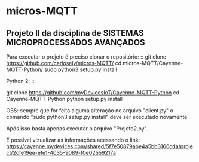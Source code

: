 # micros-MQTT

## Projeto II da disciplina de SISTEMAS MICROPROCESSADOS AVANÇADOS


Para executar o projeto é preciso clonar o repositório:
::
git clone https://github.com/carlosely/micros-MQTT/
cd micros-MQTT/Cayenne-MQTT-Python/
sudo python3 setup.py install


Python 2:
::

  git clone https://github.com/myDevicesIoT/Cayenne-MQTT-Python
  cd Cayenne-MQTT-Python
  python setup.py install



OBS: sempre que for feita alguma alteração no arquivo "client.py" o comando "sudo python3 setup.py install" deve ser executado novamente

Após isso basta apenas executar o arquivo "Projeto2.py".

É possível vizualizar as informações acessando o link: https://cayenne.mydevices.com/shared/5f7e50879abe4a5bb3166cda/project/2cfe19ee-efe1-4035-9089-f0e02559217a
